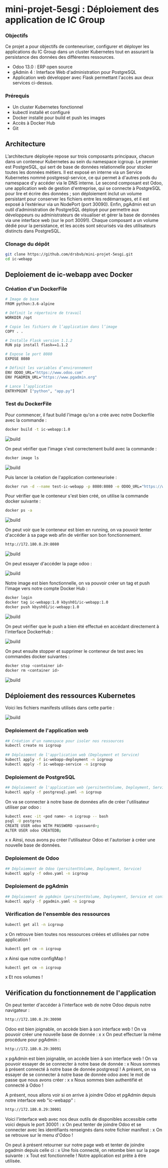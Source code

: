 # mini-projet-5esgi : Déploiement des application de IC Group

### Objectifs
Ce projet a pour objectifs de conteneuriser, configurer et déployer les applications du IC Group dans un cluster Kubernetes tout en assurant la persistance des données des différentes ressources.

- Odoo 13.0 : ERP open source
- gAdmin 4 : Interface Web d'administration pour PostgreSQL
- Application web développer avec Flask permettant l'accès aux deux services ci-dessus.

### Prérequis 
- Un cluster Kubernetes fonctionnel
- kubectl installé et configuré
- Docker installé pour build et push les images
- Accès à Docker Hub
- Git

## Architecture
L’architecture déployée repose sur trois composants principaux, chacun dans un conteneur Kubernetes au sein du namespace icgroup. Le premier est PostgreSQL, qui sert de base de données relationnelle pour stocker toutes les données métiers. Il est exposé en interne via un Service Kubernetes nommé postgresql-service, ce qui permet à d'autres pods du namespace d'y accéder via le DNS interne. Le second composant est Odoo, une application web de gestion d'entreprise, qui se connecte à PostgreSQL pour lire et écrire des données ; son déploiement inclut un volume persistant pour conserver les fichiers entre les redémarrages, et il est exposé à l’extérieur via un NodePort (port 30090). Enfin, pgAdmin est un outil d’administration de PostgreSQL déployé pour permettre aux développeurs ou administrateurs de visualiser et gérer la base de données via une interface web (sur le port 30091). Chaque composant a un volume dédié pour la persistance, et les accès sont sécurisés via des utilisateurs distincts dans PostgreSQL.

### Clonage du dépôt
```bash
git clone https://github.com/drsbvb/mini-projet-5esgi.git
cd ic-webapp
```

## Deploiement de ic-webapp avec Docker

### Création d'un DockerFile
```bash
# Image de base
FROM python:3.6-alpine

# Définit le répertoire de travail
WORKDIR /opt

# Copie les fichiers de l’application dans l’image
COPY . .

# Installe Flask version 1.1.2
RUN pip install flask==1.1.2

# Expose le port 8080
EXPOSE 8080

# Définit les variables d’environnement
ENV ODOO_URL="https://www.odoo.com"
ENV PGADMIN_URL="https://www.pgadmin.org"

# Lance l’application
ENTRYPOINT ["python", "app.py"]
```
### Test du DockerFile
Pour commencer, il faut build l'image qu'on a crée avec notre Dockerfile avec la commande :
```bash
docker build -t ic-webapp:1.0
```

![build](image/1.png)


On peut vérifier que l'image s'est correctement build avec la commande :
```bash
docker image ls
```

![build](image/2.png)

Puis lancer la création de l'application conteneurisée :
```bash
docker run -d --name test-ic-webapp -p 8080:8080 -e ODOO_URL="https://www.odoo.com" -e PGADMIN_URL="https://www.pgmain.org" ic-webapp:1.0
```
Pour vérifier que le conteneur s'est bien créé, on utilise la commande docker suivante :
```bash
docker ps -a
```

![build](image/3.png)

On peut voir que le conteneur est bien en running, on va pouvoir tenter d'accéder à sa page web afin de vérifier son bon fonctionnement.
```bash
http://172.180.0.29:8080
```

![build](image/4.png)

On peut essayer d'accéder la page odoo :

![build](image/5.png)

Notre image est bien fonctionnelle, on va pouvoir créer un tag et push l'image vers notre compte Docker Hub :
```bash
docker login
docker tag ic-webapp:1.0 kbysh01/ic-webapp:1.0
docker push kbysh01/ic-webapp:1.0
```

![build](image/6.png)

On peut vérifier que le push a bien été effectué en accédant directement à l'interface DockerHub :

![build](image/7.png)

On peut ensuite stopper et supprimer le conteneur de test avec les commandes docker suivantes :
```bash
docker stop <container id>
docker rm <container id>
```
![build](image/8.png)

## Déploiement des ressources Kubernetes

Voici les fichiers manifests utilisés dans cette partie :

![build](image/9.png)

### Deploiement de l'application web
```bash
## Création d'un namespace pour isoler nos ressources
kubectl create ns icgroup 
  
## Déploiement de l'apprlication web (Deployment et Service)
kubectl apply -f ic-webapp-deployment -n icgroup  
kubectl apply -f ic-webapp-service -n icgroup
```

### Deploiement de PostgreSQL
```bash
## Déploiement de l'application web (persitentVolume, Deployment, Service)
kubectl apply -f postgresql.yaml -n icgroup
```
On va se connecter à notre base de données afin de créer l'utilisateur utiliser par odoo :
```bash
kubectl exec -it <pod name> -n icgroup -- bash
psql -U postgres
CREATE USER odoo WITH PASSWORD <password>;  
ALTER USER odoo CREATEDB;
```
x
x
Ainsi, nous avons pu créer l'utilisateur Odoo et l'autoriser à créer une nouvelle base de données.

### Deploiement de Odoo
```bash
## Déploiement de Odoo (persitentVolume, Deployment, Service)
kubectl apply -f odoo.yaml -n icgroup
```

### Deploiement de pgAdmin
```bash
## Déploiement de pgAdmin (persitentVolume, Deployment, Service et configmap)
kubectl apply -f pgadmin.yaml -n icgroup
```
### Vérification de l'ensemble des ressources
```bash
kubectl get all -n icgroup
```
x
On retrouve bien toutes nos ressources créées et utilisées par notre application !
```bash
kubectl get cm -n icgroup
```
x
Ainsi que notre configMap !
```bash
kubectl get cm -n icgroup
```
x
Et nos volumes !

## Vérification du fonctionnement de l'application

On peut tenter d'accéder à l'interface web de notre Odoo depuis notre navigateur :
```bash
http://172.180.0.29:30090
```
Odoo est bien joignable, on accède bien à son interface web ! On va pouvoir créer une nouvelle base de donnée :
x
x
On peut effectuer la même procédure pour pgAdmin :
```bash
http://172.180.0.29:30091
```
x
pgAdmin est bien joignable, on accède bien à son interface web ! On va pouvoir essayer de se connecter à notre base de donnée :
x
Nous sommes à présent connecté à notre base de donnée postgresql ! A présent, on va essayer de se connecter à notre base de donnée odoo avec le mot de passe que nous avons créer :
x
x
Nous sommes bien authentifié et connecté à Odoo !

A présent, nous allons voir si on arrive à joindre Odoo et pgAdmin depuis notre interface web "ic-webapp" :
```bash
http://172.180.0.29:30001
```
Voici l'interface web avec nos deux outils de disponibles accessible cette voici depuis le port 30001 :
x
On peut tenter de joindre Odoo et se connecter avec les identifiants renseignés dans notre fichier manifest :
x
On se retrouve sur le menu d'Odoo !

On peut à présent retourner sur notre page web et tenter de joindre pgadmin depuis celle ci :
x
Une fois connecté, on retombe bien sur la page suivante : 
x
Tout est fonctionnelle ! Notre application est prête à être utilisée.



